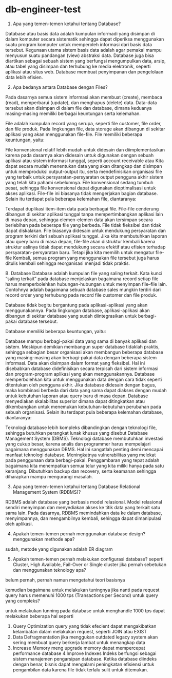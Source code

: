# db-engineer-test

1. Apa yang temen-temen ketahui tentang Database?

Database atau basis data adalah kumpulan informadi yang disimpan di dalam komputer secara sistematik sehingga dapat diperiksa menggunakan suatu program komputer untuk memperoleh informasi dari basis data tersebut. Kegunaan utama sistem basis data adalah agar pemakai mampu menyusun suatu pandangan (view) abstraksi data. Database juga bisa diartikan sebagai sebuah sistem yang berfungsi mengumpulkan data, arsip, atau tabel yang disimpan dan terhubung ke media elektronik, seperti aplikasi atau situs web. Database membuat penyimpanan dan pengelolaan data lebih efisien.
 
2. Apa bedanya antara Database dengan Files?

Pada dasarnya semua sistem informasi akan membuat (create), membaca (read), memperbarui (update), dan menghapus (delete) data. Data-data tersebut akan disimpan di dalam file dan database, dimana keduanya masing-masing memiliki berbagai keuntungan serta kelemahan.

File adalah kumpulan record yang serupa, seperti file customer, file order, dan file produk. Pada lingkungan file, data storage akan dibangun di sekitar aplikasi yang akan menggunakan file-file. File memiliki beberapa keuntungan, yaitu:

File konvensional relatif lebih mudah untuk didesain dan diimplementasikan karena pada dasarnya akan didesain untuk digunakan dengan sebuah aplikasi atau sistem informasi tunggal, seperti account receivable atau Kita dapat secara mudah menentukan data yang akan ditangkap dan disimpan untuk memproduksi output-output itu, serta mendefinisikan organisasi file yang terbaik untuk persyaratan-persyaratan output pengguna akhir sistem yang telah kita pahami sebelumnya.
File konvensional sedang tumbuh pesat, sehingga file konvensional dapat digunakan dioptimalisasi untuk akses aplikasi. File-file ini biasanya tidak mengerjakan bagian database.
Selain itu terdapat pula beberapa kelemahan file, diantaranya:

Terdapat duplikasi item-item data pada berbagai file. File-file cenderung dibangun di sekitar aplikasi tunggal tanpa mempertimbangkan aplikasi lain di masa depan, sehingga elemen-elemen data akan tersimpan secara berlebihan pada beberapa file yang berbeda.
File tidak fleksibel dan tidak dapat diskalakan. File biasanya didesain untuk mendukung persyaratan dan program terkini dari sebuah aplikasi tunggal. Jika kita membutuhkan laporan atau query baru di masa depan, file-file akan distruktur kembali karena struktur aslinya tidak dapat mendukung secara efektif atau efisien terhadap persyaratan-persyaratan baru. Tetapi jika kita memilih untuk mengatur file-file Kembali, semua program yang menggunakan file tersebut juga harus ditulis kembali sehingga reorganisasi menjadi tidak praktis.

B. Database
Database adalah kumpulan file yang saling terkait. Kata kunci “saling terkait” pada database menjelaskan bagaimana record setiap file harus memperbolehkan hubungan-hubungan untuk menyimpan file–file lain. Contohnya adalah bagaimana sebuah database sales mungkin terdiri dari record order yang terhubung pada record file customer dan file produk.

Database tidak begitu bergantung pada aplikasi-aplikasi yang akan menggunakannya. Pada lingkungan database, aplikasi-aplikasi akan dibangun di sekitar database yang sudah diintegrasikan untuk berbagi-pakai database tersebut.

Database memiliki beberapa keuntungan, yaitu:

Database mampu berbagi-pakai data yang sama di banyak aplikasi dan sistem. Meskipun demikian membangun super database tidaklah praktis, sehingga sebagian besar organisasi akan membangun beberapa database yang masing-masing akan berbagi-pakai data dengan beberapa sistem informasi.
Data akan disimpan dalam format yang fleksibel. Hal ini disebabkan database didefinisikan secara terpisah dari sistem informasi dan program-program aplikasi yang akan menggunakannya. Database memperbolehkan kita untuk menggunakan data dengan cara tidak seperti ditentukan oleh pengguna akhir. Jika database didesain dengan bagus, maka kombinasi berbeda dari data yang sama dapat diakses dengan mudah untuk kebutuhan laporan atau query baru di masa depan.
Database menyediakan skalabilitas superior dimana dapat ditingkatkan atau dikembangkan untuk menemukan kebutuhan-kebutuhan perubahan pada sebuah organisasi.
Selain itu terdapat pula beberapa kelemahan database, diantaranya:

Teknologi database lebih kompleks dibandingkan dengan teknologi file, sehingga butuhkan perangkat lunak khusus yang disebut Database Management System (DBMS).
Teknologi database membutuhkan investasi yang cukup besar, karena analis dan programmer harus mempelajari bagaimana menggunakan DBMS. Hal ini sangatlah penting demi mencapai manfaat teknologi database.
Meningkatnya vulnerabilitas yang melekat pada penggunaan data berbagi-pakai. Penggambaran yang tepat adalah bagaimana kita menempatkan semua telur yang kita miliki hanya pada satu keranjang. Dibutuhkan backup dan recovery, serta keamanan sehingga diharapkan mampu mengurangi masalah.

3. Apa yang temen-temen ketahui tentang Database Relational Management System (RDBMS)?

RDBMS adalah  database yang berbasis model relasional. Model relasional sendiri menyimpan dan menyediakan akses ke titik data yang terkait satu sama lain. Pada dasarnya, RDBMS memindahkan data ke dalam database, menyimpannya, dan mengambilnya kembali, sehingga dapat dimanipulasi oleh aplikasi.
 
4. Apakah temen-temen pernah menggunakan database design? menggunakan methode apa?

sudah, metode yang digunakan adalah ER diagram

5. Apakah temen-temen pernah melakukan configurasi database? seperti Cluster, High Available, Fail-Over or Single cluster jika pernah sebetukan dan menggunakan teknology apa?

belum pernah, pernah namun mengetahui teori basisnya





kemudian bagaimana untuk melakukan tuningnya jika nanti pada request query harus memenuhi 1000 tps (Transactions per Second) untuk query yang compleks?

untuk melakukan tunning pada database untuk menghandle 1000 tps dapat melakukan beberapa hal seperti

1. Query Optimization
query yang tidak efecient dapat mengakibatkan kelambatan dalam melakukan request, seperti JOIN atau EXIST
2. Data Defragmentation
jika menggukan outdated legacy system akan sering membuat query berkerja lambat untuk menangkap data
3. Increase Memory
meng upgrade memory dapat mempercepat performance database
4.Improve Indexes
Indeks berfungsi sebagai sistem manajemen pengarsipan database. Ketika database diindeks dengan benar, bisnis dapat mengalami peningkatan efisiensi untuk pengambilan data karena file tidak terlalu sulit untuk ditemukan.
